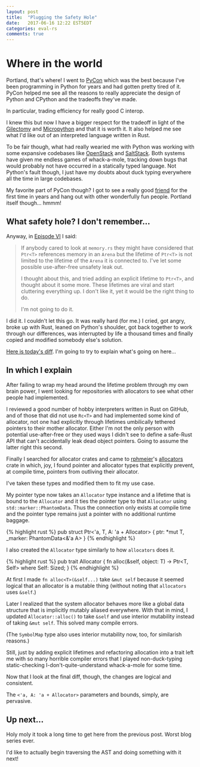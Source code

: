 ```yaml
---
layout: post
title:  "Plugging the Safety Hole"
date:   2017-06-16 12:22 EST5EDT
categories: eval-rs
comments: true
---
```


# Where in the world

Portland, that's where! I went to [PyCon](http://us.pycon.org/) which
was the best because I've been programming in Python for years and had
gotten pretty tired of it. PyCon helped me see all the reasons to really
appreciate the design of Python and CPython and the tradeoffs they've made.

In particular, trading efficiency for really good C interop.

I knew this but now I have a bigger respect for the tradeoff in light of
the [Gilectomy](https://www.youtube.com/watch?v=pLqv11ScGsQ) and
[Micropython](https://www.youtube.com/watch?v=d7qEzpnkWaY) and that it is
worth it. It also helped me see what I'd like out of an interpreted language
written in Rust.

To be fair though, what had really wearied me with Python was working with
some expansive codebases like [OpenStack](https://github.com/openstack)
and [SaltStack](https://github.com/saltstack/). Both systems have given
me endless games of whack-a-mole, tracking down bugs that would probably
not have occurred in a statically typed language. Not Python's fault
though, I just have my doubts about duck typing everywhere all the time
in large codebases.

My favorite part of PyCon though? I got to see a really good
[friend](https://github.com/underrun) for the first time in years and
hang out with other wonderfully fun people. Portland itself though... hmmm!


## What safety hole? I don't remember...

Anyway, in [Episode VI](https://pliniker.github.io/post/eval-rs-05/) I said:

> If anybody cared to look at `memory.rs` they might have considered that
> `Ptr<T>` references memory in an `Arena` but the lifetime of `Ptr<T>` is
> not limited to the lifetime of the `Arena` it is connected to. I've let
> some possible use-after-free unsafety leak out.
>
> I thought about this, and tried adding an explicit lifetime to `Ptr<T>`, and
> thought about it some more. These lifetimes are viral and start cluttering
> everything up. I don't like it, yet it would be the right thing to do.
>
> I'm not going to do it.

I did it. I couldn't let this go. It was really hard (for me.) I cried,
got angry, broke up with Rust, leaned on Python's shoulder, got back together
to work through our differences, was interrupted by life a thousand times and
finally copied and modified somebody else's solution.

[Here is today's diff](https://github.com/pliniker/eval-rs/commit/51704f3d7339c01752357f8100be528f5f2a75c2).
I'm going to try to explain what's going on here...


## In which I explain

After failing to wrap my head around the lifetime problem through
my own brain power, I went looking
for repositories with allocators to see what other people had implemented.

I reviewed a good number of hobby interpreters written in Rust on GitHub,
and of those that did not use `Rc<T>` and had implemented some kind of
allocator, not one had explicitly through lifetimes umbilically tethered
pointers to their mother allocator. Either I'm not the only person with potential
use-after-free or they used ways I didn't see to define a safe-Rust API that
can't accidentally leak dead object pointers. Going to assume the latter
right this second.

Finally I searched for allocator crates and came to [rphmeier](https://twitter.com/rphmeier)'s
[allocators](https://github.com/rphmeier/allocators) crate in which, joy,
I found pointer and allocator types that explicitly prevent, at
compile time, pointers from outliving their allocator.

I've taken these types and modified them to fit my use case.

My pointer type now takes an `Allocator` type
instance and a lifetime that is bound to the `Allocator` and it ties the
pointer type to that `Allocator` using `std::marker::PhantomData`. Thus
the connection only exists at compile time and the pointer type
remains just a pointer with no additional runtime baggage.

{% highlight rust %}
pub struct Ptr<'a, T, A: 'a + Allocator> {
    ptr: *mut T,
    _marker: PhantomData<&'a A>
}
{% endhighlight %}

I also created the `Allocator` type similarly to how `allocators` does it.

{% highlight rust %}
pub trait Allocator {
    fn alloc<T>(&self, object: T) -> Ptr<T, Self> where Self: Sized;
}
{% endhighlight %}

At first I made `fn alloc<T>(&self...)` take `&mut self` because it seemed
logical that an allocator is a mutable thing (without noting that `allocators`
uses `&self`.)

Later I realized that the system allocator behaves more like a global data
structure that is implicitly mutably aliased everywhere. With that in mind,
I updated `Allocator::alloc()` to take `&self` and use interior mutability
instead of taking `&mut self`. This solved many compile errors.

(The `SymbolMap` type also uses interior mutability now, too, for similarish
reasons.)

Still, just by adding explicit lifetimes and refactoring allocation into
a trait left me with so many horrible compiler errors that I played
non-duck-typing static-checking I-don't-quite-understand whack-a-mole for
some time.

Now that I look at the final diff, though, the changes are logical and
consistent.

The `<'a, A: 'a + Allocator>` parameters and bounds, simply, are pervasive.


## Up next...

Holy moly it took a long time to get here from the previous post. Worst
blog series ever.

I'd like to actually begin traversing the AST and doing something with
it next!
